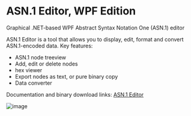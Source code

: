 # ASN.1 Editor, WPF Edition
Graphical .NET-based WPF Abstract Syntax Notation One (ASN.1) editor

ASN.1 Editor is a tool that allows you to display, edit, format and convert ASN.1-encoded data.
Key features:
* ASN.1 node treeview
* Add, edit or delete nodes
* hex viewer
* Export nodes as text, or pure binary copy
* Data converter

Documentation and binary download links: [ASN.1 Editor](https://www.pkisolutions.com/tools/asn1editor/)

![image](https://user-images.githubusercontent.com/6384119/81295846-b62bfc80-9079-11ea-879a-d9472a3f5d9b.png)
